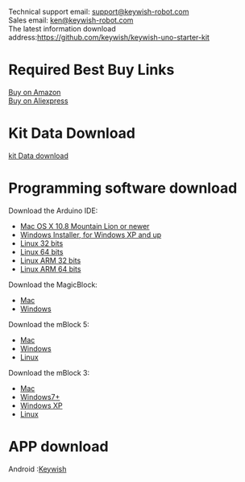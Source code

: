 Technical support email: support@keywish-robot.com</br>
Sales email: ken@keywish-robot.com</br>
The latest information download address:https://github.com/keywish/keywish-uno-starter-kit    </br>

# Required Best Buy Links

[Buy on Amazon](https://www.amazon.com/dp/B082X3VBVK) </br>
[Buy on Aliexpress](https://es.aliexpress.com/item/4000518738433.html?spm=a219c.12010611.8148356.7.6c7d16e0ejU5wT)

# Kit Data Download 

[kit Data download](https://codeload.github.com/keywish/keywish-uno-starter-kit/zip/master)

# Programming software download

Download the Arduino IDE:
* [Mac OS X 10.8 Mountain Lion or newer](https://downloads.arduino.cc/arduino-1.8.10-macosx.zip)</br>
* [Windows Installer, for Windows XP and up ](https://downloads.arduino.cc/arduino-1.8.10-windows.exe)</br>
* [Linux 32 bits](https://downloads.arduino.cc/arduino-1.8.10-linux32.tar.xz)</br> 
* [Linux 64 bits](https://downloads.arduino.cc/arduino-1.8.10-linux64.tar.xz)</br> 
* [Linux ARM 32 bits ](https://downloads.arduino.cc/arduino-1.8.10-linuxarm.tar.xz)</br> 
* [Linux ARM 64 bits ](https://downloads.arduino.cc/arduino-1.8.10-linuxaarch64.tar.xz)</br> 

Download the MagicBlock:
* [Mac](http://www.emakefun.com/en/download)</br>
* [Windows](http://www.emakefun.com/en/download)</br>

Download the mBlock 5:
* [Mac](https://dl.makeblock.com/mblock5/darwin/V5.1.0.pkg)</br>
* [Windows](https://dl.makeblock.com/mblock5/win32/V5.1.0.exe)</br>
* [Linux](https://dl.makeblock.com/mblock5/linux/mLink-1.2.0-amd64.deb)</br>

Download the mBlock 3:
* [Mac](https://dl.makeblock.com/mblock3/mBlock_mac_V3.4.12.zip)</br>
* [Windows7+](https://dl.makeblock.com/mblock3/mBlock_win_V3.4.12.exe)</br>
* [Windows XP](http://download.makeblock.com/mblock/v_3_4_2/mBlock_win_V3.4.2_beta2_20161111.exe)</br>
* [Linux](https://dl.makeblock.com/mBlock4.0/mBlock_4.0.4_amd64.deb)</br>

# APP download

Android :[Keywish](https://codeload.github.com/keywish/KeywishBot/zip/master)</br>
